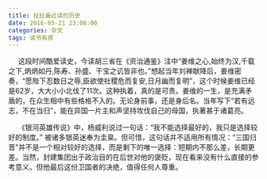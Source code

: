 ```yaml
---
title: 扯扯最近读的历史
date: 2016-05-21 23:08:00
categories: 杂文
tags: 读书有感
---
```


&nbsp;&nbsp;&nbsp;&nbsp; 这段时间酷爱读史，今读胡三省在《资治通鉴》注中“姜维之心,始终为汉,千载之下,炳炳如丹,陈寿、孙盛、干宝之讥皆非也。”想起当年刘禅献降后，姜维密奏，“愿陛下忍数日之辱,臣欲使社稷危而复安,日月幽而复明”，这个时候姜维已经是62岁，大大小小北伐了11次。这种执着，真的是可贵。<!--more-->姜维的一生，是充满矛盾的，在众生相中有些格格不入的。无论身前事，还是身后名。当年写下“若有远志，不在当归”，能在异国一片主和声坚持攻伐自己的母国，执著甚于诸葛亮。


&nbsp;&nbsp;&nbsp;&nbsp; 《银河英雄传说》中，杨威利说过一句话：“我不能选择最好的，我只是选择较好的制度。” 被诸多银英迷奉为圭臬。但可惜，这句话并不适用所有情况：“三国归晋”并不是一个相对较好的选择，而是剩下的唯一选择：短期内不那么差，长期更差。当然，封建集团出于政治目的在后世对他的褒贬，现在看来没有什么直接的参考意义。但他最后这份卫国者的决绝，值得任何人尊重。



